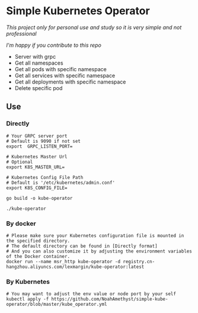 # Simple Kubernetes Operator

*This project only for personal use and study so it is very simple and not professional*

*I'm happy if you contribute to this repo*

* Server with grpc
* Get all namespaces
* Get all pods with specific namespace
* Get all services with specific namespace
* Get all deployments with specific namespace
* Delete specific pod

## Use

### Directly
```shell
# Your GRPC server port
# Default is 9090 if not set
export  GRPC_LISTEN_PORT=

# Kubernetes Master Url
# Optional
export K8S_MASTER_URL=

# Kubernetes Config File Path 
# Default is '/etc/kubernetes/admin.conf'
export K8S_CONFIG_FILE=

go build -o kube-operator

./kube-operator
```
### By docker

```shell
# Please make sure your Kubernetes configuration file is mounted in the specified directory. 
# The default directory can be found in [Directly format]
# And you can also customize it by adjusting the environment variables of the Docker container.
docker run --name msr_http kube-operator -d registry.cn-hangzhou.aliyuncs.com/lexmargin/kube-operator:latest

```

### By Kubernetes
```shell
# You may want to adjust the env value or node port by your self
kubectl apply -f https://github.com/NoahAmethyst/simple-kube-operator/blob/master/kube_operator.yml
```

